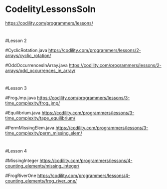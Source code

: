# CodelityLessonsSoln
https://codility.com/programmers/lessons/

#
#Lesson 2

#CyclicRotation.java
https://codility.com/programmers/lessons/2-arrays/cyclic_rotation/

#OddOccurrencesInArray.java
https://codility.com/programmers/lessons/2-arrays/odd_occurrences_in_array/

#
#Lesson 3

#FrogJmp.java
https://codility.com/programmers/lessons/3-time_complexity/frog_jmp/

#Equilibrium.java
https://codility.com/programmers/lessons/3-time_complexity/tape_equilibrium/

#PermMissingElem.java
https://codility.com/programmers/lessons/3-time_complexity/perm_missing_elem/

#
#Lesson 4

#MissingInteger
https://codility.com/programmers/lessons/4-counting_elements/missing_integer/

#FrogRiverOne
https://codility.com/programmers/lessons/4-counting_elements/frog_river_one/
